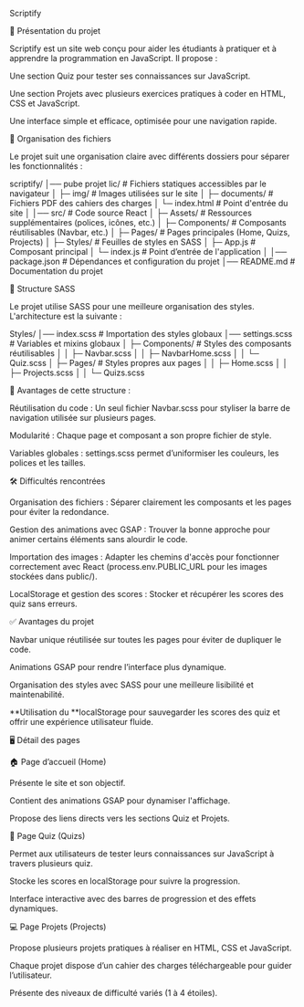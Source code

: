Scriptify

📌 Présentation du projet

Scriptify est un site web conçu pour aider les étudiants à pratiquer et à apprendre la programmation en JavaScript. Il propose :

Une section Quiz pour tester ses connaissances sur JavaScript.

Une section Projets avec plusieurs exercices pratiques à coder en HTML, CSS et JavaScript.

Une interface simple et efficace, optimisée pour une navigation rapide.

📂 Organisation des fichiers

Le projet suit une organisation claire avec différents dossiers pour séparer les fonctionnalités :

scriptify/
│️── pube projet lic/ # Fichiers statiques accessibles par le navigateur
│ ├─ img/ # Images utilisées sur le site
│ ├─ documents/ # Fichiers PDF des cahiers des charges
│ └─ index.html # Point d'entrée du site
│
│️── src/ # Code source React
│ ├─ Assets/ # Ressources supplémentaires (polices, icônes, etc.)
│ ├─ Components/ # Composants réutilisables (Navbar, etc.)
│ ├─ Pages/ # Pages principales (Home, Quizs, Projects)
│ ├─ Styles/ # Feuilles de styles en SASS
│ ├─ App.js # Composant principal
│ └─ index.js # Point d’entrée de l'application
│
│️── package.json # Dépendances et configuration du projet
│️── README.md # Documentation du projet

🎨 Structure SASS

Le projet utilise SASS pour une meilleure organisation des styles. L'architecture est la suivante :

Styles/
│️── index.scss # Importation des styles globaux
│️── settings.scss # Variables et mixins globaux
│ ├─ Components/ # Styles des composants réutilisables
│ │ ├─ Navbar.scss
│ │ ├─ NavbarHome.scss
│ │ └─ Quiz.scss
│ ├─ Pages/ # Styles propres aux pages
│ │ ├─ Home.scss
│ │ ├─ Projects.scss
│ │ └─ Quizs.scss

🌟 Avantages de cette structure :

Réutilisation du code : Un seul fichier Navbar.scss pour styliser la barre de navigation utilisée sur plusieurs pages.

Modularité : Chaque page et composant a son propre fichier de style.

Variables globales : settings.scss permet d’uniformiser les couleurs, les polices et les tailles.

🛠️ Difficultés rencontrées

Organisation des fichiers : Séparer clairement les composants et les pages pour éviter la redondance.

Gestion des animations avec GSAP : Trouver la bonne approche pour animer certains éléments sans alourdir le code.

Importation des images : Adapter les chemins d'accès pour fonctionner correctement avec React (process.env.PUBLIC_URL pour les images stockées dans public/).

LocalStorage et gestion des scores : Stocker et récupérer les scores des quiz sans erreurs.

✅ Avantages du projet

Navbar unique réutilisée sur toutes les pages pour éviter de dupliquer le code.

Animations GSAP pour rendre l’interface plus dynamique.

Organisation des styles avec SASS pour une meilleure lisibilité et maintenabilité.

**Utilisation du **localStorage pour sauvegarder les scores des quiz et offrir une expérience utilisateur fluide.

🖥️ Détail des pages

🏠 Page d’accueil (Home)

Présente le site et son objectif.

Contient des animations GSAP pour dynamiser l'affichage.

Propose des liens directs vers les sections Quiz et Projets.

📝 Page Quiz (Quizs)

Permet aux utilisateurs de tester leurs connaissances sur JavaScript à travers plusieurs quiz.

Stocke les scores en localStorage pour suivre la progression.

Interface interactive avec des barres de progression et des effets dynamiques.

💻 Page Projets (Projects)

Propose plusieurs projets pratiques à réaliser en HTML, CSS et JavaScript.

Chaque projet dispose d’un cahier des charges téléchargeable pour guider l’utilisateur.

Présente des niveaux de difficulté variés (1 à 4 étoiles).
